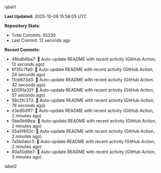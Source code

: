 
label1 
<!-- ACTIVITY_START -->
**Last Updated:** 2025-10-08 15:58:05 UTC

**Repository Stats:**
- Total Commits: 55230
- Last Commit: 12 seconds ago

**Recent Commits:**
- 48bdb6ba7: 🤖 Auto-update README with recent activity (GitHub Action, 12 seconds ago)
- 6f35c7fa0: 🤖 Auto-update README with recent activity (GitHub Action, 24 seconds ago)
- 11cb673d3: 🤖 Auto-update README with recent activity (GitHub Action, 42 seconds ago)
- b0291a32f: 🤖 Auto-update README with recent activity (GitHub Action, 57 seconds ago)
- 58c2fc372: 🤖 Auto-update README with recent activity (GitHub Action, 76 seconds ago)
- e3ed5d1f7: 🤖 Auto-update README with recent activity (GitHub Action, 2 minutes ago)
- 0bb0b99ea: 🤖 Auto-update README with recent activity (GitHub Action, 2 minutes ago)
- 55a5f802c: 🤖 Auto-update README with recent activity (GitHub Action, 2 minutes ago)
- 7a5b0abc3: 🤖 Auto-update README with recent activity (GitHub Action, 2 minutes ago)
- 60a50d6e7: 🤖 Auto-update README with recent activity (GitHub Action, 3 minutes ago)
<!-- ACTIVITY_END -->

label2

